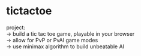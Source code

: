 # tictactoe
project:  
-> build a tic tac toe game, playable in your browser  
-> allow for PvP or PvAI game modes  
-> use minimax algorithm to build unbeatable AI

